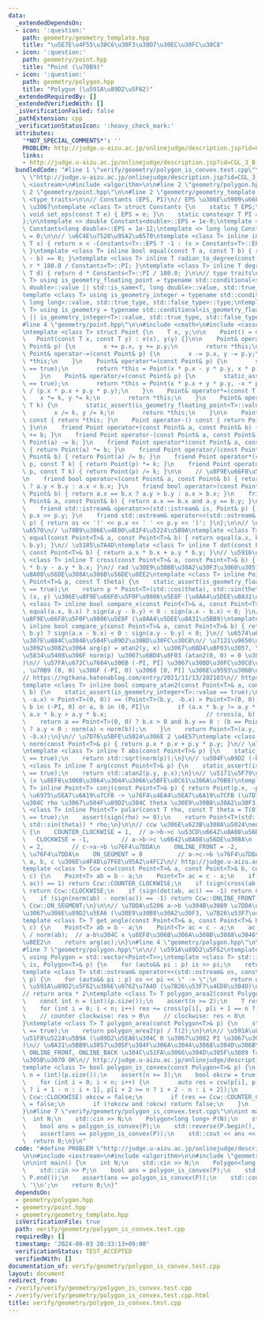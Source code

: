 ```yaml
---
data:
  _extendedDependsOn:
  - icon: ':question:'
    path: geometry/geometry_template.hpp
    title: "\u5E7E\u4F55\u30C6\u30F3\u30D7\u30EC\u30FC\u30C8"
  - icon: ':question:'
    path: geometry/point.hpp
    title: "Point (\u70B9)"
  - icon: ':question:'
    path: geometry/polygon.hpp
    title: "Polygon (\u591A\u89D2\u5F62)"
  _extendedRequiredBy: []
  _extendedVerifiedWith: []
  _isVerificationFailed: false
  _pathExtension: cpp
  _verificationStatusIcon: ':heavy_check_mark:'
  attributes:
    '*NOT_SPECIAL_COMMENTS*': ''
    PROBLEM: http://judge.u-aizu.ac.jp/onlinejudge/description.jsp?id=CGL_3_B
    links:
    - http://judge.u-aizu.ac.jp/onlinejudge/description.jsp?id=CGL_3_B
  bundledCode: "#line 1 \"verify/geometry/polygon_is_convex.test.cpp\"\n#define PROBLEM\
    \ \"http://judge.u-aizu.ac.jp/onlinejudge/description.jsp?id=CGL_3_B\"\n\n#include\
    \ <iostream>\n#include <algorithm>\n\n#line 2 \"geometry/polygon.hpp\"\n\n#line\
    \ 2 \"geometry/point.hpp\"\n\n#line 2 \"geometry/geometry_template.hpp\"\n\n#include\
    \ <type_traits>\n\n// Constants (EPS, PI)\n// EPS \u306E\u5909\u66F4\u306F Constants<T>::set_eps(new_eps)\
    \ \u3067\ntemplate <class T> struct Constants {\n    static T EPS;\n    static\
    \ void set_eps(const T e) { EPS = e; }\n    static constexpr T PI = 3.14159'26535'89793L;\n\
    };\n\ntemplate <> double Constants<double>::EPS = 1e-9;\ntemplate <> long double\
    \ Constants<long double>::EPS = 1e-12;\ntemplate <> long long Constants<long long>::EPS\
    \ = 0;\n\n// \u6C4E\u7528\u95A2\u6570\ntemplate <class T> inline int sign(const\
    \ T x) { return x < -Constants<T>::EPS ? -1 : (x > Constants<T>::EPS ? 1 : 0);\
    \ }\ntemplate <class T> inline bool equal(const T a, const T b) { return sign(a\
    \ - b) == 0; }\ntemplate <class T> inline T radian_to_degree(const T r) { return\
    \ r * 180.0 / Constants<T>::PI; }\ntemplate <class T> inline T degree_to_radian(const\
    \ T d) { return d * Constants<T>::PI / 180.0; }\n\n// type traits\ntemplate <class\
    \ T> using is_geometry_floating_point = typename std::conditional<std::is_same<T,\
    \ double>::value || std::is_same<T, long double>::value, std::true_type, std::false_type>::type;\n\
    template <class T> using is_geometry_integer = typename std::conditional<std::is_same<T,\
    \ long long>::value, std::true_type, std::false_type>::type;\ntemplate <class\
    \ T> using is_geometry = typename std::conditional<is_geometry_floating_point<T>::value\
    \ || is_geometry_integer<T>::value, std::true_type, std::false_type>::type;\n\
    #line 4 \"geometry/point.hpp\"\n\n#include <cmath>\n#include <cassert>\n\n// \u70B9\
    \ntemplate <class T> struct Point {\n    T x, y;\n\n    Point() = default;\n \
    \   Point(const T x, const T y) : x(x), y(y) {}\n\n    Point& operator+=(const\
    \ Point& p) {\n        x += p.x, y += p.y;\n        return *this;\n    }\n   \
    \ Point& operator-=(const Point& p) {\n        x -= p.x, y -= p.y;\n        return\
    \ *this;\n    }\n    Point& operator*=(const Point& p) {\n        static_assert(is_geometry_floating_point<T>::value\
    \ == true);\n        return *this = Point(x * p.x - y * p.y, x * p.y + y * p.x);\n\
    \    }\n    Point& operator/=(const Point& p) {\n        static_assert(is_geometry_floating_point<T>::value\
    \ == true);\n        return *this = Point(x * p.x + y * p.y, -x * p.y + y * p.x)\
    \ / (p.x * p.x + p.y * p.y);\n    }\n    Point& operator*=(const T k) {\n    \
    \    x *= k, y *= k;\n        return *this;\n    }\n    Point& operator/=(const\
    \ T k) {\n        static_assert(is_geometry_floating_point<T>::value == true);\n\
    \        x /= k, y /= k;\n        return *this;\n    }\n\n    Point operator+()\
    \ const { return *this; }\n    Point operator-() const { return Point(-x, -y);\
    \ }\n\n    friend Point operator+(const Point& a, const Point& b) { return Point(a)\
    \ += b; }\n    friend Point operator-(const Point& a, const Point& b) { return\
    \ Point(a) -= b; }\n    friend Point operator*(const Point& a, const Point& b)\
    \ { return Point(a) *= b; }\n    friend Point operator/(const Point& a, const\
    \ Point& b) { return Point(a) /= b; }\n    friend Point operator*(const Point&\
    \ p, const T k) { return Point(p) *= k; }\n    friend Point operator/(const Point&\
    \ p, const T k) { return Point(p) /= k; }\n\n    // \u8F9E\u66F8\u5F0F\u9806\u5E8F\
    \n    friend bool operator<(const Point& a, const Point& b) { return a.x == b.x\
    \ ? a.y < b.y : a.x < b.x; }\n    friend bool operator>(const Point& a, const\
    \ Point& b) { return a.x == b.x ? a.y > b.y : a.x > b.x; }\n    friend bool operator==(const\
    \ Point& a, const Point& b) { return a.x == b.x and a.y == b.y; }\n\n    // I/O\n\
    \    friend std::istream& operator>>(std::istream& is, Point& p) { return is >>\
    \ p.x >> p.y; }\n    friend std::ostream& operator<<(std::ostream& os, const Point&\
    \ p) { return os << '(' << p.x << ' ' << p.y << ')'; }\n};\n\n// \u6C4E\u7528\u95A2\
    \u6570\n// \u70B9\u306E\u4E00\u81F4\u5224\u5B9A\ntemplate <class T> inline bool\
    \ equal(const Point<T>& a, const Point<T>& b) { return equal(a.x, b.x) and equal(a.y,\
    \ b.y); }\n// \u5185\u7A4D\ntemplate <class T> inline T dot(const Point<T>& a,\
    \ const Point<T>& b) { return a.x * b.x + a.y * b.y; }\n// \u5916\u7A4D\ntemplate\
    \ <class T> inline T cross(const Point<T>& a, const Point<T>& b) { return a.x\
    \ * b.y - a.y * b.x; }\n// rad \u30E9\u30B8\u30A2\u30F3\u3060\u3051\u53CD\u6642\
    \u8A08\u56DE\u308A\u306B\u56DE\u8EE2\ntemplate <class T> inline Point<T> rotate(const\
    \ Point<T>& p, const T theta) {\n    static_assert(is_geometry_floating_point<T>::value\
    \ == true);\n    return p * Point<T>(std::cos(theta), std::sin(theta));\n}\n//\
    \ (x, y) \u306E\u8F9E\u66F8\u5F0F\u9806\u5E8F (\u8AA4\u5DEE\u8A31\u5BB9)\ntemplate\
    \ <class T> inline bool compare_x(const Point<T>& a, const Point<T>& b) { return\
    \ equal(a.x, b.x) ? sign(a.y - b.y) < 0 : sign(a.x - b.x) < 0; }\n// (y, x) \u306E\
    \u8F9E\u66F8\u5F0F\u9806\u5E8F (\u8AA4\u5DEE\u8A31\u5BB9)\ntemplate <class T>\
    \ inline bool compare_y(const Point<T>& a, const Point<T>& b) { return equal(a.y,\
    \ b.y) ? sign(a.x - b.x) < 0 : sign(a.y - b.y) < 0; }\n// \u6574\u6570\u306E\u307E\
    \u307E\u884C\u3046\u504F\u89D2\u30BD\u30FC\u30C8\n// \u7121\u9650\u306E\u7CBE\u5EA6\
    \u3092\u3082\u3064 arg(p) = atan2(y, x) \u3067\u6BD4\u8F03\u3057, \u540C\u3058\
    \u5834\u5408\u306F norm(p) \u3067\u6BD4\u8F03 (atan2(0, 0) = 0 \u3068\u3059\u308B\
    )\n// \u57FA\u672C\u7684\u306B (-PI, PI] \u3067\u30BD\u30FC\u30C8\u3055\u308C\
    , \u70B9 (0, 0) \u306F (-PI, 0) \u3068 [0, PI] \u306E\u9593\u306B\u5165\u308B\n\
    // https://ngtkana.hatenablog.com/entry/2021/11/13/202103\n// https://judge.yosupo.jp/problem/sort_points_by_argument\n\
    template <class T> inline bool compare_atan2(const Point<T>& a, const Point<T>&\
    \ b) {\n    static_assert(is_geometry_integer<T>::value == true);\n    if ((Point<T>(a.y,\
    \ -a.x) > Point<T>(0, 0)) == (Point<T>(b.y, -b.x) > Point<T>(0, 0))) {  // a,\
    \ b in (-PI, 0] or a, b in (0, PI]\n        if (a.x * b.y != a.y * b.x) return\
    \ a.x * b.y > a.y * b.x;                            // cross(a, b) != 0\n    \
    \    return a == Point<T>(0, 0) ? b.x > 0 and b.y == 0 : (b == Point<T>(0, 0)\
    \ ? a.y < 0 : norm(a) < norm(b));\n    }\n    return Point<T>(a.y, -a.x) < Point<T>(b.y,\
    \ -b.x);\n}\n// \u7D76\u5BFE\u5024\u306E 2 \u4E57\ntemplate <class T> inline T\
    \ norm(const Point<T>& p) { return p.x * p.x + p.y * p.y; }\n// \u7D76\u5BFE\u5024\
    \ntemplate <class T> inline T abs(const Point<T>& p) {\n    static_assert(is_geometry_floating_point<T>::value\
    \ == true);\n    return std::sqrt(norm(p));\n}\n// \u504F\u89D2 (-PI, PI]\ntemplate\
    \ <class T> inline T arg(const Point<T>& p) {\n    static_assert(is_geometry_floating_point<T>::value\
    \ == true);\n    return std::atan2(p.y, p.x);\n}\n// \u5171\u5F79\u8907\u7D20\u6570\
    \ (x \u8EF8\u306B\u3064\u3044\u3066\u5BFE\u8C61\u306A\u70B9)\ntemplate <class\
    \ T> inline Point<T> conj(const Point<T>& p) { return Point(p.x, -p.y); }\n//\
    \ \u6975\u5EA7\u6A19\u7CFB -> \u76F4\u4EA4\u5EA7\u6A19\u7CFB (\u7D76\u5BFE\u5024\
    \u304C rho \u3067\u504F\u89D2\u304C theta \u30E9\u30B8\u30A2\u30F3)\ntemplate\
    \ <class T> inline Point<T> polar(const T rho, const T theta = T(0)) {\n    static_assert(is_geometry_floating_point<T>::value\
    \ == true);\n    assert(sign(rho) >= 0);\n    return Point<T>(std::cos(theta),\
    \ std::sin(theta)) * rho;\n}\n\n// ccw \u306E\u623B\u308A\u5024\nenum class Ccw\
    \ {\n    COUNTER_CLOCKWISE = 1,  // a->b->c \u53CD\u6642\u8A08\u56DE\u308A\n \
    \   CLOCKWISE = -1,         // a->b->c \u6642\u8A08\u56DE\u308A\n    ONLINE_BACK\
    \ = 2,        // c->a->b \u76F4\u7DDA\n    ONLINE_FRONT = -2,      // a->b->c\
    \ \u76F4\u7DDA\n    ON_SEGMENT = 0          // a->c->b \u76F4\u7DDA\n};\n// \u70B9\
    \ a, b, c \u306E\u4F4D\u7F6E\u95A2\u4FC2\n// http://judge.u-aizu.ac.jp/onlinejudge/description.jsp?id=CGL_1_C\n\
    template <class T> Ccw ccw(const Point<T>& a, const Point<T>& b, const Point<T>&\
    \ c) {\n    Point<T> ab = b - a;\n    Point<T> ac = c - a;\n    if (sign(cross(ab,\
    \ ac)) == 1) return Ccw::COUNTER_CLOCKWISE;\n    if (sign(cross(ab, ac)) == -1)\
    \ return Ccw::CLOCKWISE;\n    if (sign(dot(ab, ac)) == -1) return Ccw::ONLINE_BACK;\n\
    \    if (sign(norm(ab) - norm(ac)) == -1) return Ccw::ONLINE_FRONT;\n    return\
    \ Ccw::ON_SEGMENT;\n}\n\n// \u7DDA\u5206 a->b \u304B\u3089 \u7DDA\u5206 a->c \u307E\
    \u3067\u306E\u89D2\u5EA6 (\u30E9\u30B8\u30A2\u30F3, \u7B26\u53F7\u4ED8\u304D)\n\
    template <class T> T get_angle(const Point<T>& a, const Point<T>& b, const Point<T>&\
    \ c) {\n    Point<T> ab = b - a;\n    Point<T> ac = c - a;\n    ac *= conj(ab)\
    \ / norm(ab);  // a-b\u304C x \u8EF8\u306B\u306A\u308B\u3088\u3046\u306B\u56DE\
    \u8EE2\n    return arg(ac);\n}\n#line 4 \"geometry/polygon.hpp\"\n\n#include <vector>\n\
    #line 7 \"geometry/polygon.hpp\"\n\n// \u591A\u89D2\u5F62\ntemplate <class T>\
    \ using Polygon = std::vector<Point<T>>;\ntemplate <class T> std::istream& operator>>(std::istream&\
    \ is, Polygon<T>& p) {\n    for (auto&& pi : p) is >> pi;\n    return is;\n}\n\
    template <class T> std::ostream& operator<<(std::ostream& os, const Polygon<T>&\
    \ p) {\n    for (auto&& pi : p) os << pi << \" -> \";\n    return os;\n}\n\n//\
    \ \u591A\u89D2\u5F62\u306E\u9762\u7A4D (\u7B26\u53F7\u4ED8\u304D)\n// http://judge.u-aizu.ac.jp/onlinejudge/description.jsp?id=CGL_3_A\n\
    // return area * 2\ntemplate <class T> T polygon_area2(const Polygon<T>& p) {\n\
    \    const int n = (int)(p.size());\n    assert(n >= 2);\n    T res = T(0);\n\
    \    for (int i = 0; i < n; i++) res += cross(p[i], p[i + 1 == n ? 0 : i + 1]);\n\
    \    // counter clockwise: res > 0\n    // clockwise: res < 0\n    return res;\n\
    }\ntemplate <class T> T polygon_area(const Polygon<T>& p) {\n    static_assert(is_geometry_floating_point<T>::value\
    \ == true);\n    return polygon_area2(p) / T(2);\n}\n\n// \u591A\u89D2\u5F62\u306E\
    \u51F8\u5224\u5B9A (\u89D2\u5EA6\u304C 0 \u3067\u3082 PI \u3067\u3082\u8A31\u5BB9\
    )\n// \u8A31\u5BB9\u3057\u305F\u304F\u306A\u3044\u3068\u304D\u306B\u306F ON_SEGMENT,\
    \ ONLINE_FRONT, ONLINE_BACK \u304C\u51FA\u3066\u304D\u305F\u3089 false \u3092\u8FD4\
    \u305B\u3070 OK\n// http://judge.u-aizu.ac.jp/onlinejudge/description.jsp?id=CGL_3_B\n\
    template <class T> bool polygon_is_convex(const Polygon<T>& p) {\n    const int\
    \ n = (int)(p.size());\n    assert(n >= 3);\n    bool okccw = true, okcw = true;\n\
    \    for (int i = 0; i < n; i++) {\n        auto res = ccw(p[i], p[i + 1 >= n\
    \ ? i + 1 - n : i + 1], p[i + 2 >= n ? i + 2 - n : i + 2]);\n        if (res ==\
    \ Ccw::CLOCKWISE) okccw = false;\n        if (res == Ccw::COUNTER_CLOCKWISE) okcw\
    \ = false;\n        if (!okccw and !okcw) return false;\n    }\n    return true;\n\
    }\n#line 7 \"verify/geometry/polygon_is_convex.test.cpp\"\n\nint main() {\n  \
    \  int N;\n    std::cin >> N;\n    Polygon<long long> P(N);\n    std::cin >> P;\n\
    \    bool ans = polygon_is_convex(P);\n    std::reverse(P.begin(), P.end());\n\
    \    assert(ans == polygon_is_convex(P));\n    std::cout << ans << '\\n';\n  \
    \  return 0;\n}\n"
  code: "#define PROBLEM \"http://judge.u-aizu.ac.jp/onlinejudge/description.jsp?id=CGL_3_B\"\
    \n\n#include <iostream>\n#include <algorithm>\n\n#include \"geometry/polygon.hpp\"\
    \n\nint main() {\n    int N;\n    std::cin >> N;\n    Polygon<long long> P(N);\n\
    \    std::cin >> P;\n    bool ans = polygon_is_convex(P);\n    std::reverse(P.begin(),\
    \ P.end());\n    assert(ans == polygon_is_convex(P));\n    std::cout << ans <<\
    \ '\\n';\n    return 0;\n}"
  dependsOn:
  - geometry/polygon.hpp
  - geometry/point.hpp
  - geometry/geometry_template.hpp
  isVerificationFile: true
  path: verify/geometry/polygon_is_convex.test.cpp
  requiredBy: []
  timestamp: '2024-08-03 20:33:13+09:00'
  verificationStatus: TEST_ACCEPTED
  verifiedWith: []
documentation_of: verify/geometry/polygon_is_convex.test.cpp
layout: document
redirect_from:
- /verify/verify/geometry/polygon_is_convex.test.cpp
- /verify/verify/geometry/polygon_is_convex.test.cpp.html
title: verify/geometry/polygon_is_convex.test.cpp
---
```

